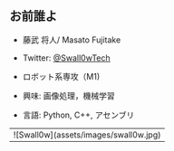 ## お前誰よ

- 藤武 将人/ Masato Fujitake

- Twitter: [@Swall0wTech](https://twitter.com/Swall0wTech)

- ロボット系専攻（M1)

- 興味: 画像処理，機械学習

- 言語: Python, C++, アセンブリ

<table border="0">
<tr>
<td>
![Swall0w](assets/images/swall0w.jpg)
</td>
</tr>
</table>

